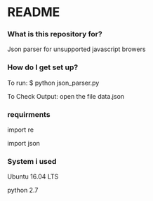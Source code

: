 # README #


### What is this repository for? ###

Json parser for unsupported javascript browers

### How do I get set up? ###

To run: $ python json_parser.py

To Check Output: open the file data.json

### requirments  ###

import re

import json

### System i used ####

Ubuntu 16.04 LTS

python 2.7
